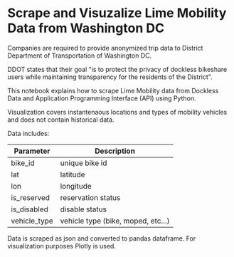 # Scrape and Visuzalize Lime Mobility Data from Washington DC

Companies are required to provide anonymized trip data to District Department of Transportation of Washington DC.

DDOT states that their goal "is to protect the privacy of dockless bikeshare users while maintaining transparency for the residents of the District".

This notebook explains how to scrape Lime Mobility data from Dockless Data and Application Programming Interface (API) using Python.

Visualization covers instantenaous locations and types of mobility vehicles and does not contain historical data.

Data includes:

Parameter     | Description
------------- | -------------
bike_id       | unique bike id
lat           | latitude
lon	          | longitude
is_reserved	  | reservation status
is_disabled	  | disable status
vehicle_type	| vehicle type (bike, moped, etc...)

Data is scraped as json and converted to pandas dataframe. For visualization purposes Plotly is used. 
